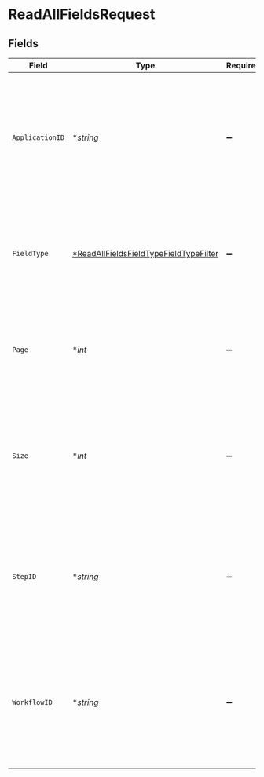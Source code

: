 # ReadAllFieldsRequest


## Fields

| Field                                                                                                                     | Type                                                                                                                      | Required                                                                                                                  | Description                                                                                                               |
| ------------------------------------------------------------------------------------------------------------------------- | ------------------------------------------------------------------------------------------------------------------------- | ------------------------------------------------------------------------------------------------------------------------- | ------------------------------------------------------------------------------------------------------------------------- |
| `ApplicationID`                                                                                                           | **string*                                                                                                                 | :heavy_minus_sign:                                                                                                        | The unique ID of an application where, if provided, the response will only contain fields from the identified application |
| `FieldType`                                                                                                               | [*ReadAllFieldsFieldTypeFieldTypeFilter](../../models/operations/readallfieldsfieldtypefieldtypefilter.md)                | :heavy_minus_sign:                                                                                                        | A field type where, if provided, the response will only contain fields of the identified field type                       |
| `Page`                                                                                                                    | **int*                                                                                                                    | :heavy_minus_sign:                                                                                                        | The zero-indexed page number (must not be less than 0, defaults to 0)                                                     |
| `Size`                                                                                                                    | **int*                                                                                                                    | :heavy_minus_sign:                                                                                                        | The size of the page and maximum number of items to be returned (must not be less than 1, defaults to 20)                 |
| `StepID`                                                                                                                  | **string*                                                                                                                 | :heavy_minus_sign:                                                                                                        | The unique ID of a step where, if provided, the response will only contain fields from the identified step                |
| `WorkflowID`                                                                                                              | **string*                                                                                                                 | :heavy_minus_sign:                                                                                                        | The unique ID of a workflow where, if provided, the response will only contain fields from the identified workflow        |